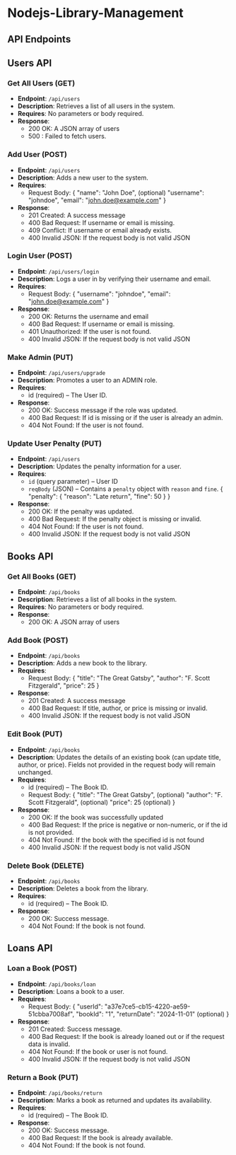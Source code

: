# Nodejs-Library-Management


## API Endpoints

## Users API

### Get All Users (GET)
- **Endpoint**: `/api/users`
- **Description**: Retrieves a list of all users in the system.
- **Requires**: No parameters or body required.
- **Response**: 
    - 200 OK: A JSON array of users
    - 500 : Failed to fetch users.


### Add User (POST)
- **Endpoint**: `/api/users`
- **Description**: Adds a new user to the system.
- **Requires**: 
    - Request Body:
    {
        "name": "John Doe", (optional)
        "username": "johndoe",
        "email": "john.doe@example.com"
    }
- **Response**: 
    - 201 Created: A success message
    - 400 Bad Request: If username or email is missing.
    - 409 Conflict: If username or email already exists.
    - 400 Invalid JSON: If the request body is not valid JSON


### Login User (POST)
- **Endpoint**: `/api/users/login`
- **Description**: Logs a user in by verifying their username and email.
- **Requires**: 
    - Request Body:
    {
        "username": "johndoe",
        "email": "john.doe@example.com"
    }
- **Response**: 
    - 200 OK: Returns the username and email
    - 400 Bad Request: If username or email is missing.
    - 401 Unauthorized: If the user is not found.
    - 400 Invalid JSON: If the request body is not valid JSON


### Make Admin (PUT)
- **Endpoint**: `/api/users/upgrade`
- **Description**: Promotes a user to an ADMIN role.
- **Requires**: 
    - id (required) – The User ID.
- **Response**: 
    - 200 OK: Success message if the role was updated.
    - 400 Bad Request: If id is missing or if the user is already an admin.
    - 404 Not Found: If the user is not found.


### Update User Penalty (PUT)
- **Endpoint**: `/api/users`
- **Description**: Updates the penalty information for a user.
- **Requires**:
  - `id` (query parameter) – User ID
  - `reqBody` (JSON) – Contains a `penalty` object with `reason` and `fine`.
    {
        "penalty": {
            "reason": "Late return",
            "fine": 50
        }
    }
- **Response**: 
    - 200 OK: If the penalty was updated.
    - 400 Bad Request: If the penalty object is missing or invalid.
    - 404 Not Found: If the user is not found.
    - 400 Invalid JSON: If the request body is not valid JSON


## Books API

### Get All Books (GET)
- **Endpoint**: `/api/books`
- **Description**: Retrieves a list of all books in the system.
- **Requires**: No parameters or body required.
- **Response**: 
    - 200 OK: A JSON array of users


### Add Book (POST)
- **Endpoint**: `/api/books`
- **Description**: Adds a new book to the library.
- **Requires**: 
    - Request Body:
    {
        "title": "The Great Gatsby",
        "author": "F. Scott Fitzgerald",
        "price": 25
    }
- **Response**: 
    - 201 Created: A success message
    - 400 Bad Request: If title, author, or price is missing or invalid.
    - 400 Invalid JSON: If the request body is not valid JSON


### Edit Book (PUT)
- **Endpoint**: `/api/books`
- **Description**: Updates the details of an existing book (can update title, author, or price). Fields not provided in the request body will remain unchanged.
- **Requires**: 
    - id (required) – The Book ID.
    - Request Body:
    {
        "title": "The Great Gatsby", (optional)
        "author": "F. Scott Fitzgerald", (optional)
        "price": 25 (optional)
    }
- **Response**: 
    - 200 OK: If the book was successfully updated
    - 400 Bad Request: If the price is negative or non-numeric, or if the id is not provided.
    - 404 Not Found: If the book with the specified id is not found
    - 400 Invalid JSON: If the request body is not valid JSON


### Delete Book (DELETE)
- **Endpoint**: `/api/books`
- **Description**:  Deletes a book from the library.
- **Requires**: 
    - id (required) – The Book ID.
- **Response**: 
    - 200 OK: Success message.
    - 404 Not Found: If the book is not found.


## Loans API

### Loan a Book (POST)
- **Endpoint**: `/api/books/loan`
- **Description**: Loans a book to a user.
- **Requires**: 
    - Request Body:
    {
        "userId": "a37e7ce5-cb15-4220-ae59-51cbba7008af",
        "bookId": "1",
        "returnDate": "2024-11-01" (optional)
    }
- **Response**: 
    - 201 Created: Success message.
    - 400 Bad Request: If the book is already loaned out or if the request data is invalid.
    - 404 Not Found: If the book or user is not found.
    - 400 Invalid JSON: If the request body is not valid JSON


### Return a Book (PUT)
- **Endpoint**: `/api/books/return`
- **Description**: Marks a book as returned and updates its availability.
- **Requires**:
    - id (required) – The Book ID.
- **Response**: 
    - 200 OK: Success message.
    - 400 Bad Request: If the book is already available.
    - 404 Not Found: If the book is not found.

